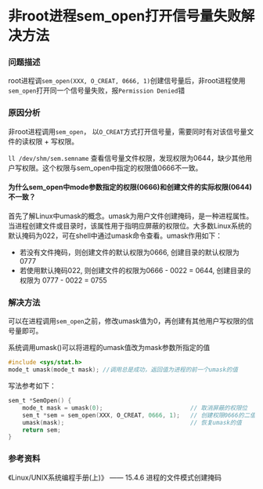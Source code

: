 # 非root进程sem_open打开信号量失败解决方法

### 问题描述

root进程调`sem_open(XXX, O_CREAT, 0666, 1)`创建信号量后，非root进程使用`sem_open`打开同一个信号量失败，报`Permission Denied`错

### 原因分析

非root进程调用`sem_open`， 以`O_CREAT`方式打开信号量，需要同时有对该信号量文件的读权限 + 写权限。

`ll /dev/shm/sem.semname` 查看信号量文件权限，发现权限为0644，缺少其他用户写权限。这个权限与sem_open中指定的权限值0666不一致。

#### 为什么sem_open中mode参数指定的权限(0666)和创建文件的实际权限(0644)不一致？

首先了解Linux中umask的概念。umask为用户文件创建掩码，是一种进程属性。当进程创建文件或目录时，该属性用于指明应屏蔽的权限位。大多数Linux系统的默认掩码为022，可在shell中通过umask命令查看。umask作用如下：

* 若没有文件掩码，则创建文件的默认权限为0666, 创建目录的默认权限为0777
* 若使用默认掩码022, 则创建文件的权限为0666 - 0022 = 0644, 创建目录的权限为 0777 - 0022 = 0755

### 解决方法

可以在进程调用`sem_open`之前，修改umask值为0，再创建有其他用户写权限的信号量即可。

系统调用umask()可以将进程的umask值改为mask参数所指定的值

```C
#include <sys/stat.h>
mode_t umask(mode_t mask); //调用总是成功，返回值为进程的前一个umask的值
```

写法参考如下：

```C
sem_t *SemOpen() {
	mode_t mask = umask(0);							// 取消屏蔽的权限位
	sem_t *sem = sem_open(XXX, O_CREAT, 0666, 1);	// 创建权限0666的二值有名信号量
	umask(mask);									// 恢复umask的值
	return sem;
}
```

### 参考资料

《Linux/UNIX系统编程手册(上)》 —— 15.4.6 进程的文件模式创建掩码



























